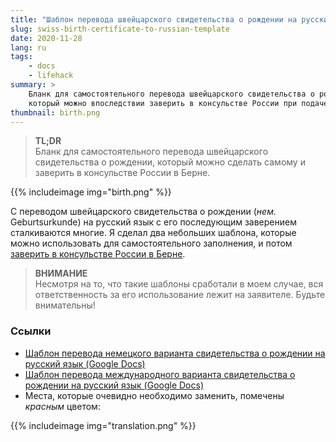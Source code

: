 ```yaml
---
title: "Шаблон перевода швейцарского свидетельства о рождении на русский язык"
slug: swiss-birth-certificate-to-russian-template
date: 2020-11-28
lang: ru
tags:
    - docs
    - lifehack
summary: >
    Бланк для самостоятельного перевода швейцарского свидетельства о рождении на русский язык,
    который можно впоследствии заверить в консульстве России при подаче заявления на гражданство.
thumbnail: birth.png
---
```


> **TL;DR** \
  Бланк для самостоятельного перевода швейцарского свидетельства о рождении,
  который можно сделать самому и заверить в консульстве России в Берне.

{{% includeimage img="birth.png" %}}

С переводом швейцарского свидетельства о рождении (*нем.* Geburtsurkunde) на русский язык с его последующим
заверением сталкиваются многие. Я сделал два небольших шаблона, которые можно использовать
для самостоятельного заполнения, и потом [заверить в консульстве России в Берне][bern].


> **ВНИМАНИЕ** \
    Несмотря на то, что такие шаблоны сработали в моем случае, вся ответственность
    за его использование лежит на заявителе. Будьте внимательны!

### Ссылки

- [Шаблон перевода немецкого варианта свидетельства о рождении на русский язык (Google Docs)][template]
- [Шаблон перевода международного варианта свидетельства о рождении на русский язык (Google Docs)][template-intl]
- Места, которые очевидно необходимо заменить, помечены *красным* цветом:

{{% includeimage img="translation.png" %}}

[template]: https://docs.google.com/document/d/1_zULjnICU5CTmwu8tCHGwFuQCuFQT3UlVUhy-1ow5bo/edit?usp=sharing

[template-intl]: https://docs.google.com/document/d/1h2eHGruswPwQ6AR6tO4DEXLyELnwDV77dlMocLwPf-k/edit

[bern]: https://switzerland.mid.ru/apostil
